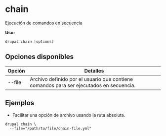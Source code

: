 # chain
Ejecución de comandos en secuencia

**Uso:**
```
drupal chain [options]
```

## Opciones disponibles
Opción | Detalles
-------|-------------
--file | Archivo definido por el usuario que contiene comandos para ser ejecutados en secuencia.

## Ejemplos
* Facilitar una opción de archivo usando la ruta absoluta.
```
drupal chain \
  --file="/path/to/file/chain-file.yml"
```
